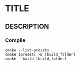 # TITLE #
## DESCRIPTION

### Compile
```
cmake --list-presets
cmake [preset] -B [build_folder]
cmake --build [build_folder]
```
